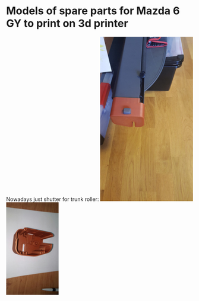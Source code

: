 # Models of spare parts for Mazda 6 GY to print on 3d printer

Nowadays just shutter for trunk roller:
<img alt="Mounted trunk rolller shutter" src="docs/img/trunk_roller_shutter_mounted.jpg" width="250px" style="transform:rotate(90);"/>
<img alt="Trunk rolller shutter" src="docs/img/trunk_roller_shutter.jpg" height="250px"/>
